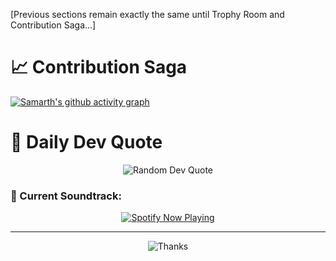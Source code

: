 [Previous sections remain exactly the same until Trophy Room and Contribution Saga...]

# 📈 Contribution Saga
[![Samarth's github activity graph](https://github-readme-activity-graph.vercel.app/graph?username=blue-samarth&theme=tokyo-night)](https://github.com/ashutosh00710/github-readme-activity-graph)

# 💭 Daily Dev Quote
<div align="center">
  <img src="https://quotes-github-readme.vercel.app/api?type=horizontal&theme=tokyonight" alt="Random Dev Quote"/>
</div>

### 🎵 Current Soundtrack:
<div align="center">
  <a href="https://open.spotify.com/track/20JYu9LaN8M1bVjzymrPQj?si=AMIVRZDhS4KuBg4bBdhRzA">
    <img src="https://spotify-github-profile.vercel.app/api/view?uid=31s7xrc5nmumh6ntupfdxctm324a&cover_image=true&theme=novatorem&show_offline=false&background_color=121212&interchange=false&bar_color=53b14f&bar_color_cover=false" alt="Spotify Now Playing"/>
  </a>
</div>

---
<div align="center">
  <img src="https://readme-typing-svg.demolab.com?font=Fira+Code&pause=1000&color=A9FEF7&center=true&vCenter=true&width=435&lines=Thanks+for+visiting!;Let's+build+something+amazing+together!+🚀" alt="Thanks" />
</div>
